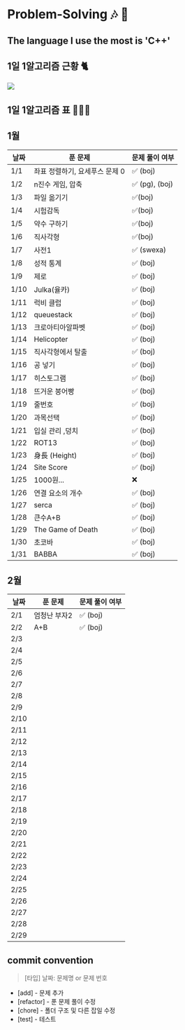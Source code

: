 # Problem-Solving 🎶 🎵

## The language I use the most is 'C++'

## 1일 1알고리즘 근황 🐈

![](https://api.mosu.blog/candosh/Problem-Solving?since=2024-01-01)

## 1일 1알고리즘 표 👩🏻‍💻

## 1월

| 날짜 | 푼 문제                        | 문제 풀이 여부 |
| ---- | ------------------------------ | -------------- |
| 1/1  | 좌표 정렬하기, 요세푸스 문제 0 | ✅ (boj)       |
| 1/2  | n진수 게임, 압축               | ✅ (pg), (boj) |
| 1/3  | 파일 옮기기                    | ✅(boj)        |
| 1/4  | 시험감독                       | ✅(boj)        |
| 1/5  | 약수 구하기                    | ✅(boj)        |
| 1/6  | 직사각형                       | ✅(boj)        |
| 1/7  | 사전1                          | ✅ (swexa)     |
| 1/8  | 성적 통계                      | ✅ (boj)       |
| 1/9  | 제로                           | ✅ (boj)       |
| 1/10 | Julka(율카)                    | ✅ (boj)       |
| 1/11 | 럭비 클럽                      | ✅ (boj)       |
| 1/12 | queuestack                     | ✅ (boj)       |
| 1/13 | 크로아티아알파벳               | ✅ (boj)       |
| 1/14 | Helicopter                     | ✅ (boj)       |
| 1/15 | 직사각형에서 탈출              | ✅ (boj)       |
| 1/16 | 공 넣기                        | ✅ (boj)       |
| 1/17 | 히스토그램                     | ✅ (boj)       |
| 1/18 | 뜨거운 붕어빵                  | ✅ (boj)       |
| 1/19 | 줄번호                         | ✅ (boj)       |
| 1/20 | 과목선택                       | ✅ (boj)       |
| 1/21 | 입실 관리 ,덩치                | ✅ (boj)       |
| 1/22 | ROT13                          | ✅ (boj)       |
| 1/23 | 身長 (Height)                  | ✅ (boj)       |
| 1/24 | Site Score                     | ✅ (boj)       |
| 1/25 | 1000원...                      | ❌             |
| 1/26 | 연결 요소의 개수               | ✅ (boj)       |
| 1/27 | serca                          | ✅ (boj)       |
| 1/28 | 큰수A+B                        | ✅ (boj)       |
| 1/29 | The Game of Death              | ✅ (boj)       |
| 1/30 | 초코바                         | ✅ (boj)       |
| 1/31 | BABBA                          | ✅ (boj)       |

## 2월

| 날짜 | 푼 문제      | 문제 풀이 여부 |
| ---- | ------------ | -------------- |
| 2/1  | 엄청난 부자2 | ✅ (boj)       |
| 2/2  | A+B          | ✅ (boj)       |
| 2/3  |              |                |
| 2/4  |              |                |
| 2/5  |              |                |
| 2/6  |              |                |
| 2/7  |              |                |
| 2/8  |              |                |
| 2/9  |              |                |
| 2/10 |              |                |
| 2/11 |              |                |
| 2/12 |              |                |
| 2/13 |              |                |
| 2/14 |              |                |
| 2/15 |              |                |
| 2/16 |              |                |
| 2/17 |              |                |
| 2/18 |              |                |
| 2/19 |              |                |
| 2/20 |              |                |
| 2/21 |              |                |
| 2/22 |              |                |
| 2/23 |              |                |
| 2/24 |              |                |
| 2/25 |              |                |
| 2/26 |              |                |
| 2/27 |              |                |
| 2/28 |              |                |
| 2/29 |              |                |

## commit convention

> [타입] 날짜: 문제명 or 문제 번호

- [add] - 문제 추가
- [refactor] - 푼 문제 풀이 수정
- [chore] - 폴더 구조 및 다른 잡일 수정
- [test] - 테스트
